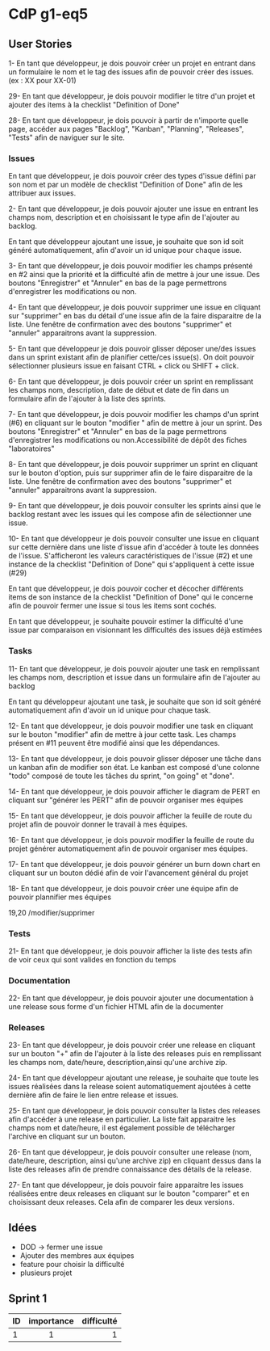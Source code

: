 # CdP g1-eq5

## User Stories

1- En tant que développeur, je dois pouvoir créer un projet en entrant dans un formulaire le nom et le tag des issues 
afin de pouvoir créer des issues. (ex : XX pour XX-01)

29- En tant que développeur, je dois pouvoir modifier le titre d'un projet et ajouter des items à la checklist "Definition of Done"
  
28- En tant que développeur, je dois pouvoir à partir de n'importe quelle page, accéder aux pages "Backlog", "Kanban",
 "Planning", "Releases", "Tests" afin de naviguer sur le site. 

### Issues

En tant que développeur, je dois pouvoir créer des types d'issue défini par son nom et par un modèle de checklist 
"Definition of Done" afin de les attribuer aux issues.

2- En tant que développeur, je dois pouvoir ajouter une issue en entrant les champs nom, description et en
 choisissant le type afin de l'ajouter au backlog. 
 
En tant que développeur ajoutant une issue, je souhaite que son id soit généré automatiquement, afin d'avoir un id
 unique pour chaque issue.
 
3- En tant que développeur, je dois pouvoir modifier les champs présenté en #2 ainsi que la priorité et la difficulté
afin de mettre à jour une issue. Des boutons "Enregistrer" et "Annuler" en bas de la page permettrons d'enregistrer
 les modifications ou non.

4- En tant que développeur, je dois pouvoir supprimer une issue en cliquant sur "supprimer" en bas du détail d'une issue
 afin de la faire disparaitre de la liste. Une fenêtre de confirmation avec des boutons "supprimer" et "annuler"
 apparaitrons avant la suppression.

5- En tant que développeur je dois pouvoir glisser déposer une/des issues dans un sprint existant afin de planifier
 cette/ces issue(s). On doit pouvoir sélectionner plusieurs issue en faisant CTRL + click ou SHIFT + click.

6- En tant que développeur, je dois pouvoir créer un sprint en remplissant les champs nom, description, date de début
 et date de fin dans un formulaire afin de l'ajouter à la liste des sprints.


7- En tant que développeur, je dois pouvoir modifier les champs d'un sprint (#6) en cliquant sur le bouton "modifier
" afin de mettre à jour un sprint. Des boutons "Enregistrer" et "Annuler" en bas de la page permettrons d'enregistrer
 les modifications ou non.Accessibilité de dépôt des fiches "laboratoires"
 
8- En tant que développeur, je dois pouvoir supprimer un sprint en cliquant sur le bouton d'option, puis sur
 supprimer afin de le faire disparaitre de la liste. Une fenêtre de confirmation avec des boutons "supprimer" et
  "annuler" apparaitrons avant la suppression.

9- En tant que développeur, je dois pouvoir consulter les sprints ainsi que le backlog restant avec les issues qui
 les compose afin de sélectionner une issue.
 
10- En tant que développeur je dois pouvoir consulter une issue en cliquant sur cette dernière dans une liste d'issue
 afin d'accéder à toute les données de l'issue. S'afficheront les valeurs caractéristiques de l'issue (#2) et une instance
 de la checklist "Definition of Done" qui s'appliquent à cette issue (#29)

En tant que développeur, je dois pouvoir cocher et décocher différents items de son instance de la checklist "Definition
 of Done" qui le concerne afin de pouvoir fermer une issue si tous les items sont cochés.

En tant que développeur, je souhaite pouvoir estimer la difficulté d'une issue par comparaison en visionnant les difficultés
 des issues déjà estimées



### Tasks

11- En tant que développeur, je dois pouvoir ajouter une task en remplissant les champs  nom, description et issue
 dans un formulaire afin de l'ajouter au backlog
 
En tant qu développeur ajoutant une task, je souhaite que son id soit généré automatiquement afin d'avoir un id
 unique pour chaque task.


12- En tant que développeur, je dois pouvoir modifier une task en cliquant sur le bouton "modifier" afin de mettre
 à jour cette task. Les champs présent en #11 peuvent être modifié ainsi que les dépendances.

13- En tant que développeur, je dois pouvoir glisser déposer une tâche dans un kanban afin de modifier son état. Le
kanban est composé d'une colonne "todo" composé de toute les tâches du sprint, "on going" et "done".

14- En tant que développeur, je dois pouvoir afficher le diagram de PERT en cliquant sur "générer les PERT" afin de
 pouvoir organiser mes équipes

15- En tant que développeur, je dois pouvoir afficher la feuille de route du projet afin de pouvoir donner le travail
 à mes équipes.

16- En tant que développeur, je dois pouvoir modifier la feuille de route du projet générer automatiquement afin de
 pouvoir organiser mes équipes.

17- En tant que développeur, je dois pouvoir générer un burn down chart en cliquant sur un bouton dédié afin de voir
 l'avancement général du projet

18- En tant que développeur, je dois pouvoir créer une équipe afin de pouvoir plannifier mes équipes

19,20
/modifier/supprimer


### Tests

21- En tant que développeur, je dois pouvoir afficher la liste des tests afin de voir ceux qui sont valides en
 fonction du temps

### Documentation
22- En tant que développeur, je dois pouvoir ajouter une documentation à une release sous forme d'un fichier HTML afin
 de la documenter

### Releases
23- En tant que développeur, je dois pouvoir créer une release en cliquant sur un bouton "+" afin de l'ajouter à la
 liste des releases puis en remplissant les champs nom, date/heure, description,ainsi qu'une archive zip.
 
24- En tant que développeur ajoutant une release, je souhaite que toute les issues réalisées dans la release soient
 automatiquement ajoutées à cette dernière afin de faire le lien entre release et issues.

25- En tant que développeur, je dois pouvoir consulter la listes des releases afin d'accéder à une release en
 particulier. La liste fait apparaitre les champs nom et date/heure, il est également possible de télécharger
 l'archive en cliquant sur un bouton.
 
26- En tant que développeur, je dois pouvoir consulter une release (nom, date/heure, description, ainsi qu'une archive
 zip) en cliquant dessus dans la liste des releases afin de prendre connaissance des détails de la release.

27- En tant que développeur, je dois pouvoir faire apparaitre les issues réalisées entre deux releases en
cliquant sur le bouton "comparer" et en choisissant deux releases. Cela afin de comparer les deux
 versions. 
  
## Idées
- DOD -> fermer une issue
- Ajouter des membres aux équipes
- feature pour choisir la difficulté
- plusieurs projet

## Sprint 1
| ID  |  importance    |  difficulté |
|-----|:--------------:|------------:|
|  1  |       1        |      1      |
